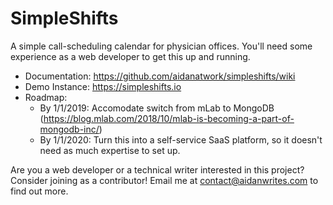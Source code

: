 # SimpleShifts
A simple call-scheduling calendar for physician offices. You'll need some experience as a web developer to get this up and running.

- Documentation: https://github.com/aidanatwork/simpleshifts/wiki
- Demo Instance: https://simpleshifts.io
- Roadmap: 
    - By 1/1/2019: Accomodate switch from mLab to MongoDB (https://blog.mlab.com/2018/10/mlab-is-becoming-a-part-of-mongodb-inc/)
    - By 1/1/2020: Turn this into a self-service SaaS platform, so it doesn't need as much expertise to set up.
    
Are you a web developer or a technical writer interested in this project? Consider joining as a contributor! 
Email me at contact@aidanwrites.com to find out more.
